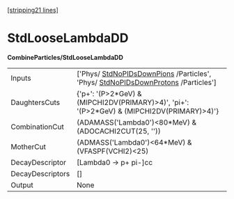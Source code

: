 [[stripping21 lines]](./stripping21-index)

# StdLooseLambdaDD

**CombineParticles/StdLooseLambdaDD**

|                  |                                                                                                                                                              |
|------------------|--------------------------------------------------------------------------------------------------------------------------------------------------------------|
| Inputs           | ['Phys/ [StdNoPIDsDownPions](./stripping21-stdnopidsdownpions) /Particles', 'Phys/ [StdNoPIDsDownProtons](./stripping21-stdnopidsdownprotons) /Particles'] |
| DaughtersCuts    | {'p+': '(P\>2\*GeV) & (MIPCHI2DV(PRIMARY)\>4)', 'pi+': '(P\>2\*GeV) & (MIPCHI2DV(PRIMARY)\>4)'}                                                              |
| CombinationCut   | (ADAMASS('Lambda0')\<80\*MeV) & (ADOCACHI2CUT(25, ''))                                                                                                       |
| MotherCut        | (ADMASS('Lambda0')\<64\*MeV) & (VFASPF(VCHI2)\<25)                                                                                                           |
| DecayDescriptor  | [Lambda0 -\> p+ pi-]cc                                                                                                                                     |
| DecayDescriptors | []                                                                                                                                                         |
| Output           | None                                                                                                                                                         |

